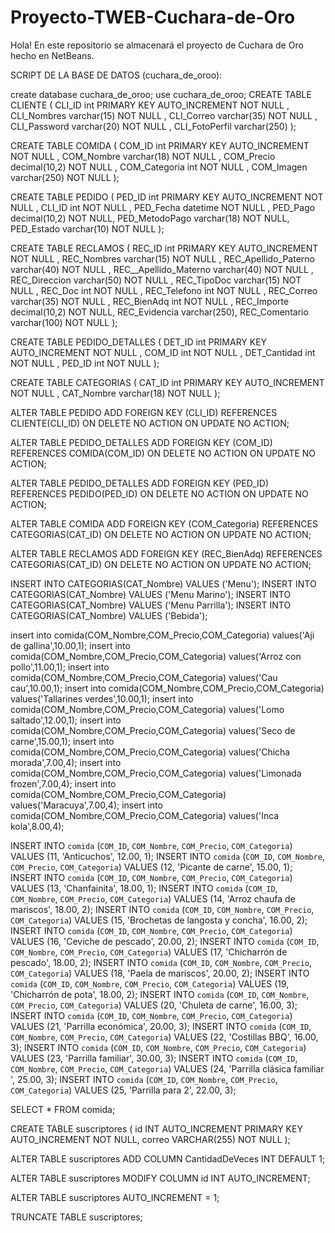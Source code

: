 # Proyecto-TWEB-Cuchara-de-Oro
Hola! En este repositorio se almacenará el proyecto de Cuchara de Oro hecho en NetBeans.

SCRIPT DE LA BASE DE DATOS (cuchara_de_oroo):

create database cuchara_de_oroo;
use cuchara_de_oroo;
CREATE TABLE CLIENTE
( 
	CLI_ID               int PRIMARY KEY AUTO_INCREMENT NOT NULL ,
	CLI_Nombres          varchar(15)  NOT NULL ,
	CLI_Correo           varchar(35)  NOT NULL ,
	CLI_Password       varchar(20)  NOT NULL ,
	CLI_FotoPerfil	varchar(250)
);

CREATE TABLE COMIDA
( 
	COM_ID               int PRIMARY KEY AUTO_INCREMENT NOT NULL ,
	COM_Nombre           varchar(18)  NOT NULL ,
	COM_Precio           decimal(10,2)  NOT NULL ,
	COM_Categoria        int  NOT NULL ,
	COM_Imagen	varchar(250) NOT NULL 
);

CREATE TABLE PEDIDO
( 
	PED_ID               int PRIMARY KEY AUTO_INCREMENT NOT NULL ,
	CLI_ID               int  NOT NULL ,
	PED_Fecha            datetime  NOT NULL ,
	PED_Pago			 decimal(10,2) NOT NULL,
	PED_MetodoPago		 varchar(18) NOT NULL,
	PED_Estado           varchar(10)  NOT NULL 
);

CREATE TABLE RECLAMOS
( 
	REC_ID               int PRIMARY KEY AUTO_INCREMENT NOT NULL ,
	REC_Nombres          varchar(15)  NOT NULL ,
	REC_Apellido_Paterno        varchar(40)  NOT NULL ,
    	REC__Apellido_Materno        varchar(40)  NOT NULL ,
    	REC_Direccion        varchar(50)  NOT NULL ,
    	REC_TipoDoc          varchar(15)  NOT NULL ,
	REC_Doc              int  NOT NULL ,
    	REC_Telefono         int  NOT NULL ,
	REC_Correo           varchar(35)  NOT NULL ,
	REC_BienAdq          int  NOT NULL ,
    	REC_Importe 		 decimal(10,2) NOT NULL,
    	REC_Evidencia		 varchar(250),
    	REC_Comentario		 varchar(100) NOT NULL
);

CREATE TABLE PEDIDO_DETALLES
( 
	DET_ID               int PRIMARY KEY AUTO_INCREMENT NOT NULL ,
	COM_ID               int NOT NULL ,
	DET_Cantidad		 int NOT NULL ,
	PED_ID               int NOT NULL 
);

CREATE TABLE CATEGORIAS
( 
	CAT_ID               int PRIMARY KEY AUTO_INCREMENT NOT NULL ,
	CAT_Nombre			 varchar(18) NOT NULL
);

ALTER TABLE PEDIDO
	ADD  FOREIGN KEY (CLI_ID) REFERENCES CLIENTE(CLI_ID)
		ON DELETE NO ACTION
		ON UPDATE NO ACTION;

ALTER TABLE PEDIDO_DETALLES
	ADD  FOREIGN KEY (COM_ID) REFERENCES COMIDA(COM_ID)
		ON DELETE NO ACTION
		ON UPDATE NO ACTION;

ALTER TABLE PEDIDO_DETALLES
	ADD  FOREIGN KEY (PED_ID) REFERENCES PEDIDO(PED_ID)
		ON DELETE NO ACTION
		ON UPDATE NO ACTION;
        
ALTER TABLE COMIDA
	ADD  FOREIGN KEY (COM_Categoria) REFERENCES CATEGORIAS(CAT_ID)
		ON DELETE NO ACTION
		ON UPDATE NO ACTION;
        
ALTER TABLE RECLAMOS
	ADD  FOREIGN KEY (REC_BienAdq) REFERENCES CATEGORIAS(CAT_ID)
		ON DELETE NO ACTION
		ON UPDATE NO ACTION;

INSERT INTO CATEGORIAS(CAT_Nombre) VALUES ('Menu');
INSERT INTO CATEGORIAS(CAT_Nombre) VALUES ('Menu Marino');
INSERT INTO CATEGORIAS(CAT_Nombre) VALUES ('Menu Parrilla');
INSERT INTO CATEGORIAS(CAT_Nombre) VALUES ('Bebida');

insert into comida(COM_Nombre,COM_Precio,COM_Categoria) values('Aji de gallina',10.00,1);
insert into comida(COM_Nombre,COM_Precio,COM_Categoria) values('Arroz con pollo',11.00,1);
insert into comida(COM_Nombre,COM_Precio,COM_Categoria) values('Cau cau',10.00,1);
insert into comida(COM_Nombre,COM_Precio,COM_Categoria) values('Tallarines verdes',10.00,1);
insert into comida(COM_Nombre,COM_Precio,COM_Categoria) values('Lomo saltado',12.00,1);
insert into comida(COM_Nombre,COM_Precio,COM_Categoria) values('Seco de carne',15.00,1);
insert into comida(COM_Nombre,COM_Precio,COM_Categoria) values('Chicha morada',7.00,4);
insert into comida(COM_Nombre,COM_Precio,COM_Categoria) values('Limonada frozen',7.00,4);
insert into comida(COM_Nombre,COM_Precio,COM_Categoria) values('Maracuya',7.00,4);
insert into comida(COM_Nombre,COM_Precio,COM_Categoria) values('Inca kola',8.00,4);

INSERT INTO `comida` (`COM_ID`, `COM_Nombre`, `COM_Precio`, `COM_Categoria`) VALUES (11, 'Anticuchos', 12.00, 1);
INSERT INTO `comida` (`COM_ID`, `COM_Nombre`, `COM_Precio`, `COM_Categoria`) VALUES (12, 'Picante de carne', 15.00, 1);
INSERT INTO `comida` (`COM_ID`, `COM_Nombre`, `COM_Precio`, `COM_Categoria`) VALUES (13, 'Chanfainita', 18.00, 1);
INSERT INTO `comida` (`COM_ID`, `COM_Nombre`, `COM_Precio`, `COM_Categoria`) VALUES (14, 'Arroz chaufa de mariscos', 18.00, 2);
INSERT INTO `comida` (`COM_ID`, `COM_Nombre`, `COM_Precio`, `COM_Categoria`) VALUES (15, 'Brochetas de langosta y concha', 16.00, 2);
INSERT INTO `comida` (`COM_ID`, `COM_Nombre`, `COM_Precio`, `COM_Categoria`) VALUES (16, 'Ceviche de pescado', 20.00, 2);
INSERT INTO `comida` (`COM_ID`, `COM_Nombre`, `COM_Precio`, `COM_Categoria`) VALUES (17, 'Chicharrón de pescado', 18.00, 2);
INSERT INTO `comida` (`COM_ID`, `COM_Nombre`, `COM_Precio`, `COM_Categoria`) VALUES (18, 'Paela de mariscos', 20.00, 2);
INSERT INTO `comida` (`COM_ID`, `COM_Nombre`, `COM_Precio`, `COM_Categoria`) VALUES (19, 'Chicharrón de pota', 18.00, 2);
INSERT INTO `comida` (`COM_ID`, `COM_Nombre`, `COM_Precio`, `COM_Categoria`) VALUES (20, 'Chuleta de carne', 16.00, 3);
INSERT INTO `comida` (`COM_ID`, `COM_Nombre`, `COM_Precio`, `COM_Categoria`) VALUES (21, 'Parrilla económica', 20.00, 3);
INSERT INTO `comida` (`COM_ID`, `COM_Nombre`, `COM_Precio`, `COM_Categoria`) VALUES (22, 'Costillas BBQ', 16.00, 3);
INSERT INTO `comida` (`COM_ID`, `COM_Nombre`, `COM_Precio`, `COM_Categoria`) VALUES (23, 'Parrilla familiar', 30.00, 3);
INSERT INTO `comida` (`COM_ID`, `COM_Nombre`, `COM_Precio`, `COM_Categoria`) VALUES (24, 'Parrilla clásica familiar ', 25.00, 3);
INSERT INTO `comida` (`COM_ID`, `COM_Nombre`, `COM_Precio`, `COM_Categoria`) VALUES (25, 'Parrilla para 2', 22.00, 3);

SELECT * FROM comida;

CREATE TABLE suscriptores (
    id INT AUTO_INCREMENT PRIMARY KEY AUTO_INCREMENT NOT NULL,
    correo VARCHAR(255) NOT NULL
);

ALTER TABLE suscriptores
ADD COLUMN CantidadDeVeces INT DEFAULT 1;

ALTER TABLE suscriptores
MODIFY COLUMN id INT AUTO_INCREMENT;

ALTER TABLE suscriptores AUTO_INCREMENT = 1;

TRUNCATE TABLE suscriptores;
